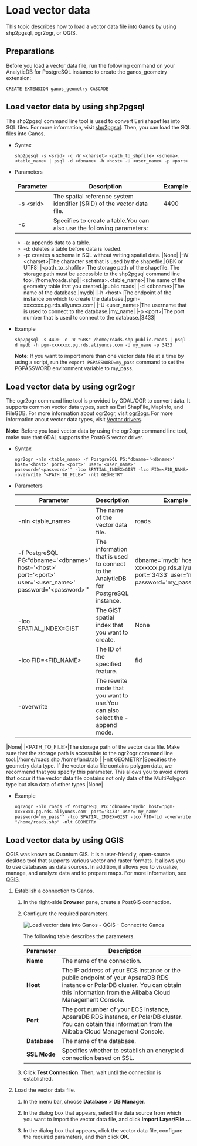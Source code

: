 # Load vector data

This topic describes how to load a vector data file into Ganos by using shp2pgsql, ogr2ogr, or QGIS.

## Preparations

Before you load a vector data file, run the following command on your AnalyticDB for PostgreSQL instance to create the ganos\_geometry extension:

```
CREATE EXTENSION ganos_geometry CASCADE
```

## Load vector data by using shp2pgsql

The shp2pgsql command line tool is used to convert Esri shapefiles into SQL files. For more information, visit [shp2pgsql](https://postgis.net/docs/using_postgis_dbmanagement.html#idm2274). Then, you can load the SQL files into Ganos.

-   Syntax

    ```
    shp2pgsql -s <srid> -c -W <charset> <path_to_shpfile> <schema>.<table_name> | psql -d <dbname> -h <host> -U <user_name> -p <port>
    ```

-   Parameters

    |Parameter|Description|Example|
    |---------|-----------|-------|
    |-s <srid\>|The spatial reference system identifier \(SRID\) of the vector data file.|4490|
    |-c|Specifies to create a table.You can also use the following parameters:

    -   -a: appends data to a table.
    -   -d: deletes a table before data is loaded.
    -   -p: creates a schema in SQL without writing spatial data.
|None|
    |-W <charset\>|The character set that is used by the shapefile.|GBK or UTF8|
    |<path\_to\_shpfile\>|The storage path of the shapefile. The storage path must be accessible to the shp2pgsql command line tool.|/home/roads.shp|
    |<schema\>.<table\_name\>|The name of the geometry table that you created.|public.roads|
    |-d <dbname\>|The name of the database.|mydb|
    |-h <host\>|The endpoint of the instance on which to create the database.|pgm-xxxxxxx.pg.rds.aliyuncs.com|
    |-U <user\_name\>|The username that is used to connect to the database.|my\_name|
    |-p <port\>|The port number that is used to connect to the database.|3433|

-   Example

    ```
    shp2pgsql -s 4490 -c -W "GBK" /home/roads.shp public.roads | psql -d mydb -h pgm-xxxxxxx.pg.rds.aliyuncs.com -U my_name -p 3433
    ```

    **Note:** If you want to import more than one vector data file at a time by using a script, run the `export PGPASSWORD=my_pass` command to set the PGPASSWORD environment variable to my\_pass.


## Load vector data by using ogr2ogr

The ogr2ogr command line tool is provided by GDAL/OGR to convert data. It supports common vector data types, such as Esri ShapFile, MapInfo, and FileGDB. For more information about ogr2ogr, visit [ogr2ogr](https://postgis.net/docs/using_postgis_dbmanagement.html#idm2274). For more information anout vector data types, visit [Vector drivers](https://gdal.org/drivers/vector/index.html).

**Note:** Before you load vector data by using the ogr2ogr command line tool, make sure that GDAL supports the PostGIS vector driver.

-   Syntax

    ```
    ogr2ogr -nln <table_name> -f PostgreSQL PG:"dbname='<dbname>' host='<host>' port='<port>' user='<user_name>' password='<password>'" -lco SPATIAL_INDEX=GIST -lco FID=<FID_NAME> -overwrite "<PATH_TO_FILE>" -nlt GEOMETRY
    ```

-   Parameters

    |Parameter|Description|Example|
    |---------|-----------|-------|
    |-nln <table\_name\>|The name of the vector data file.|roads|
    |-f PostgreSQL PG:"dbname='<dbname\>' host='<host\>' port='<port\>' user='<user\_name\>' password='<password\>'"|The information that is used to connect to the AnalyticDB for PostgreSQL instance.|dbname='mydb' host='pgm-xxxxxxx.pg.rds.aliyuncs.com' port='3433' user='my\_name' password='my\_pass'|
    |-lco SPATIAL\_INDEX=GIST|The GiST spatial index that you want to create.|None|
    |-lco FID=<FID\_NAME\>|The ID of the specified feature.|fid|
    |-overwrite|The rewrite mode that you want to use.You can also select the -append mode.

|None|
    |<PATH\_TO\_FILE\>|The storage path of the vector data file. Make sure that the storage path is accessible to the ogr2ogr command line tool.|/home/roads.shp /home/land.tab |
    |-nlt GEOMETRY|Specifies the geometry data type. If the vector data file contains polygon data, we recommend that you specify this parameter. This allows you to avoid errors that occur if the vector data file contains not only data of the MultiPolygon type but also data of other types.|None|

-   Example

    ```
    ogr2ogr -nln roads -f PostgreSQL PG:"dbname='mydb' host='pgm-xxxxxxx.pg.rds.aliyuncs.com' port='3433' user='my_name' password='my_pass'" -lco SPATIAL_INDEX=GIST -lco FID=fid -overwrite "/home/roads.shp" -nlt GEOMETRY
    ```


## Load vector data by using QGIS

QGIS was known as Quantum GIS. It is a user-friendly, open-source desktop tool that supports various vector and raster formats. It allows you to use databases as data sources. In addition, it allows you to visualize, manage, and analyze data and to prepare maps. For more information, see [QGIS](https://www.qgis.org/en/site/).

1.  Establish a connection to Ganos.

    1.  In the right-side **Browser** pane, create a PostGIS connection.

    2.  Configure the required parameters.

        ![Load vector data into Ganos - QGIS - Connect to Ganos](https://static-aliyun-doc.oss-accelerate.aliyuncs.com/assets/img/en-US/5125911061/p148423.png)

        The following table describes the parameters.

        |Parameter|Description|
        |---------|-----------|
        |**Name**|The name of the connection.|
        |**Host**|The IP address of your ECS instance or the public endpoint of your ApsaraDB RDS instance or PolarDB cluster. You can obtain this information from the Alibaba Cloud Management Console.|
        |**Port**|The port number of your ECS instance, ApsaraDB RDS instance, or PolarDB cluster. You can obtain this information from the Alibaba Cloud Management Console.|
        |**Database**|The name of the database.|
        |**SSL Mode**|Specifies whether to establish an encrypted connection based on SSL.|

    3.  Click **Test Connection**. Then, wait until the connection is established.

2.  Load the vector data file.

    1.  In the menu bar, choose **Database** \> **DB Manager**.

    2.  In the dialog box that appears, select the data source from which you want to import the vector data file, and click **Import Layer/File...**.

    3.  In the dialog box that appears, click the vector data file, configure the required parameters, and then click **OK**.


